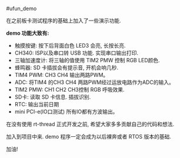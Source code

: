 #ufun_demo  

在之前板卡测试程序的基础上加入了一些演示功能.    

**demo 功能大致有:**   

- 触摸按键: 按下后背面白色 LED3 会亮, 长按长亮.  
- CH340: ISP以及串口转 USB 功能. 实现串口输出打印.  
- 三轴加速度计: 将三轴的值使用 TIM2 PMW 控制 RGB LED颜色.
- 蜂鸣器: SD 卡插拔会有提示音, 开机会响几秒.
- TIM4 PWM: CH3 CH4 输出两路PWM。
- ADC: 将TIM4 的CH3 CH4 两路PWM经过运放电路作为ADC的输入。
- TIM2 PMW: CH1 CH2 CH3控制 RGB 呼吸效果. 
- SD卡: 读取 SD 卡信息. 插拔识别. 
- RTC: 输出当前日期
- mini PCI-e(IO口测试) 所有IO都有方波输出。

在没有使用 rt-thread 正式开发之前, 希望大家多多贡献自己的代码和想法.    

加入到项目中来.  demo 程序一定会成为以后裸奔或者 RTOS 版本的基础.   

加油!  
